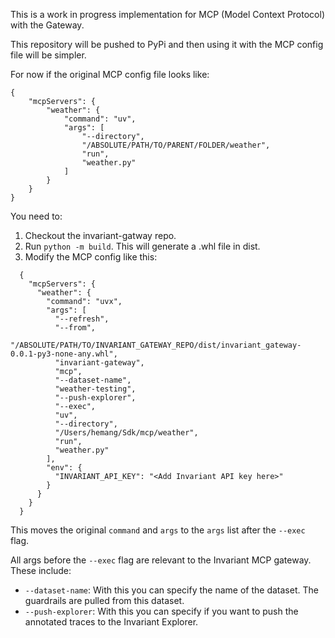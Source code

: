 This is a work in progress implementation for MCP (Model Context Protocol) with the Gateway.

This repository will be pushed to PyPi and then using it with the MCP config file will be simpler.

For now if the original MCP config file looks like:

```
{
    "mcpServers": {
        "weather": {
            "command": "uv",
            "args": [
                "--directory",
                "/ABSOLUTE/PATH/TO/PARENT/FOLDER/weather",
                "run",
                "weather.py"
            ]
        }
    }
}
```

You need to:

1. Checkout the invariant-gatway repo.
2. Run `python -m build`. This will generate a .whl file in dist.
3. Modify the MCP config like this:

```
  {
    "mcpServers": {
      "weather": {
        "command": "uvx",
        "args": [
          "--refresh",
          "--from",
          "/ABSOLUTE/PATH/TO/INVARIANT_GATEWAY_REPO/dist/invariant_gateway-0.0.1-py3-none-any.whl",
          "invariant-gateway",
          "mcp",
          "--dataset-name",
          "weather-testing",
          "--push-explorer",
          "--exec",
          "uv",
          "--directory",
          "/Users/hemang/Sdk/mcp/weather",
          "run",
          "weather.py"
        ],
        "env": {
          "INVARIANT_API_KEY": "<Add Invariant API key here>"
        }
      }
    }
  }
```

This moves the original `command` and `args` to the `args` list after the `--exec` flag.

All args before the `--exec` flag are relevant to the Invariant MCP gateway. These include:

- `--dataset-name`: With this you can specify the name of the dataset. The guardrails are pulled from this dataset.
- `--push-explorer`: With this you can specify if you want to push the annotated traces to the Invariant Explorer.
